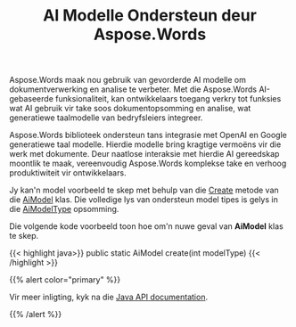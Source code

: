 ﻿---
title: AI Modelle Ondersteun deur Aspose.Words
second_title: Aspose.Words vir Java
articleTitle: Ondersteunde AI Modelle
linktitle: Ondersteunde AI Modelle
type: docs
weight: 10
description: "Aspose.Words vir Java ondersteun OpenAI en Google AI modelle vir opsomming en vertaling dokumente. Gebruik Aspose.Words met Gpt-4o, Gpt-4o mini, Gpt-4 Turbo, GPT-3.5 Turbo, Tweeling 1.5 Flits, Tweeling 1.5 Flits-8b, Tweeling 1.5 Pro."
url: /af/java/supported-ai-models/
timestamp: 2024-11-26-12-00-00
---

Aspose.Words maak nou gebruik van gevorderde AI modelle om dokumentverwerking en analise te verbeter. Met die Aspose.Words AI-gebaseerde funksionaliteit, kan ontwikkelaars toegang verkry tot funksies wat AI gebruik vir take soos dokumentopsomming en analise, wat generatiewe taalmodelle van bedryfsleiers integreer.

Aspose.Words biblioteek ondersteun tans integrasie met OpenAI en Google generatiewe taal modelle. Hierdie modelle bring kragtige vermoëns vir die werk met dokumente. Deur naatlose interaksie met hierdie AI gereedskap moontlik te maak, vereenvoudig Aspose.Words komplekse take en verhoog produktiwiteit vir ontwikkelaars.

Jy kan'n model voorbeeld te skep met behulp van die [Create](https://reference.aspose.com/words/java/com.aspose.words/aimodel/#create-int) metode van die [AiModel](https://reference.aspose.com/words/java/com.aspose.words/aimodel/) klas. Die volledige lys van ondersteun model tipes is gelys in die [AiModelType](https://reference.aspose.com/words/java/com.aspose.words/aimodeltype/) opsomming.

Die volgende kode voorbeeld toon hoe om'n nuwe geval van **AiModel** klas te skep.

{{< highlight java>}}
public static AiModel create(int modelType)
{{< /highlight >}}

{{% alert color="primary" %}}

Vir meer inligting, kyk na die [Java API documentation](https://reference.aspose.com/words/java/com.aspose.words/).

{{% /alert %}}